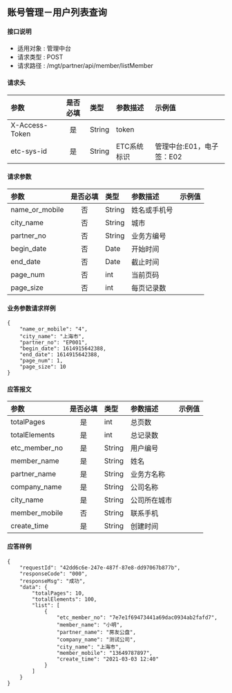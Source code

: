 ## 账号管理－用户列表查询

#### 接口说明

* 适用对象 : 管理中台
* 请求类型 : POST
* 请求路径 : /mgt/partner/api/member/listMember

#### 请求头
| 参数           | 是否必填 | 类型   | 参数描述    | 示例值                    |
| :------------- | :------: | :----- | :---------- | :------------------------ |
| X-Access-Token |    是    | String | token       |                           |
| etc-sys-id     |    是    | String | ETC系统标识 | 管理中台:E01，电子签：E02 |

#### 请求参数
| 参数           | 是否必填 | 类型   | 参数描述     | 示例值 |
| :------------- | :------: | :----- | :----------- | :----- |
| name_or_mobile |    否    | String | 姓名或手机号 |        |
| city_name      |    否    | String | 城市         |        |
| partner_no     |    否    | String | 业务方编号   |        |
| begin_date     |    否    | Date   | 开始时间     |        |
| end_date       |    否    | Date   | 截止时间     |        |
| page_num       |    否    | int    | 当前页码     |        |
| page_size      |    否    | int    | 每页记录数   |        |

#### 业务参数请求样例
```
{
    "name_or_mobile": "4",
    "city_name": "上海市",
    "partner_no": "EP001",
    "begin_date": 1614915642388,
    "end_date": 1614915642388,
    "page_num": 1,
    "page_size": 10
}
```

#### 应答报文

| 参数          | 是否必填 | 类型   | 参数描述     | 示例值 |
| :------------ | :------: | :----- | :----------- | :----- |
| totalPages    |    是    | int    | 总页数       |        |
| totalElements |    是    | int    | 总记录数     |        |
| etc_member_no |    是    | String | 用户编号     |        |
| member_name   |    是    | String | 姓名         |        |
| partner_name  |    是    | String | 业务方名称   |        |
| company_name  |    是    | String | 公司名称     |        |
| city_name     |    是    | String | 公司所在城市 |        |
| member_mobile |    否    | String | 联系手机     |        |
| create_time   |    是    | String | 创建时间     |        |

#### 应答样例

```
{
    "requestId": "42dd6c6e-247e-487f-87e8-dd97067b877b",
    "responseCode": "000",
    "responseMsg": "成功",
    "data": {
        "totalPages": 10,
        "totalElements": 100,
        "list": [
            {
                "etc_member_no": "7e7e1f69473441a69dac0934ab2fafd7",
                "member_name": "小明",
                "partner_name": "房友公盘",
                "company_name": "测试公司",
                "city_name": "上海市",
                "member_mobile": "13649787897",
                "create_time": "2021-03-03 12:40"
            }
        ]
    }
}
```
